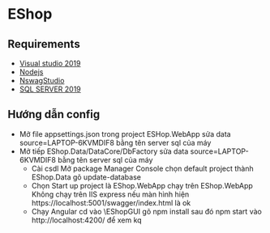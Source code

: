 # EShop
## Requirements
  *  [Visual studio 2019](https://visualstudio.microsoft.com/)
  *  [Nodejs](https://nodejs.org/en/)
  *  [NswagStudio](https://github.com/RicoSuter/NSwag/wiki/NSwagStudio)
   *  [SQL SERVER 2019](https://www.microsoft.com/en-us/sql-server/sql-server-2019)
  ## Hướng dẫn config
  * Mở file appsettings.json trong project ESHop.WebApp
	sửa data source=LAPTOP-6KVMDIF8 bằng tên server sql của máy
  * Mở tiếp EShop.Data/DataCore/DbFactory
	sửa data source=LAPTOP-6KVMDIF8 bằng tên server sql của máy
	* Cài csdl
	Mở package Manager Console chọn default project thành EShop.Data
	gõ update-database
	* Chọn Start up project là EShop.WebApp chạy trên EShop.WebApp Không chạy
	trên IIS express nếu màn hình hiện https://localhost:5001/swagger/index.html
	là ok
	* Chạy Angular
		cd vào \EShopGUI gõ npm install sau đó npm start
		vào http://localhost:4200/ để xem kq
	
	
  
  
